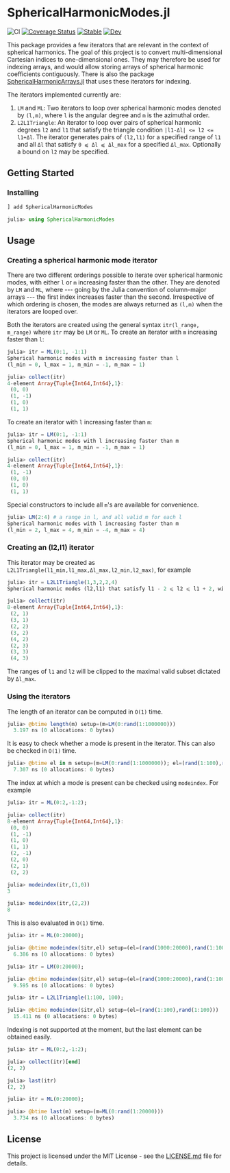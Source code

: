 # SphericalHarmonicModes.jl

![CI](https://github.com/jishnub/SphericalHarmonicModes.jl/workflows/CI/badge.svg?branch=master)
[![Coverage Status](https://coveralls.io/repos/github/jishnub/SphericalHarmonicModes.jl/badge.svg?branch=master)](https://coveralls.io/github/jishnub/SphericalHarmonicModes.jl?branch=master)
[![Stable](https://img.shields.io/badge/docs-stable-blue.svg)](https://jishnub.github.io/SphericalHarmonicModes.jl/stable)
[![Dev](https://img.shields.io/badge/docs-dev-blue.svg)](https://jishnub.github.io/SphericalHarmonicModes.jl/dev)

This package provides a few iterators that are relevant in the context of spherical harmonics. The goal of this project is to convert multi-dimensional Cartesian indices to one-dimensional ones. They may therefore be used for indexing arrays, and would allow storing arrays of spherical harmonic coefficients contiguously. There is also the package [SphericalHarmonicArrays.jl](https://github.com/jishnub/SphericalHarmonicArrays.jl) that uses these iterators for indexing.

The iterators implemented currently are:

1. `LM` and `ML`: Two iterators to loop over spherical harmonic modes denoted by `(l,m)`, where `l` is the angular degree and `m` is the azimuthal order.
2. `L2L1Triangle`: An iterator to loop over pairs of spherical harmonic degrees `l2` and `l1` that satisfy the triangle condition `|l1-Δl| <= l2 <= l1+Δl`. The iterator generates pairs of `(l2,l1)` for a specified range of `l1` and all `Δl` that satisfy `0 ⩽ Δl ⩽ Δl_max` for a specified `Δl_max`. Optionally a bound on `l2` may be specified.

## Getting Started

### Installing

```julia
] add SphericalHarmonicModes

julia> using SphericalHarmonicModes
```
## Usage

### Creating a spherical harmonic mode iterator

There are two different orderings possible to iterate over spherical harmonic modes, with either `l` or `m` increasing faster than the other. They are denoted by `LM` and `ML`, where --- going by the Julia convention of column-major arrays --- the first index increases faster than the second. Irrespective of which ordering is chosen, the modes are always returned as `(l,m)` when the iterators are looped over.

Both the iterators are created using the general syntax `itr(l_range, m_range)` where `itr` may be `LM` or `ML`. To create an iterator with `m` increasing faster than `l`:

```julia
julia> itr = ML(0:1, -1:1)
Spherical harmonic modes with m increasing faster than l
(l_min = 0, l_max = 1, m_min = -1, m_max = 1)

julia> collect(itr)
4-element Array{Tuple{Int64,Int64},1}:
 (0, 0) 
 (1, -1)
 (1, 0) 
 (1, 1)
```

To create an iterator with `l` increasing faster than `m`:

```julia
julia> itr = LM(0:1, -1:1)
Spherical harmonic modes with l increasing faster than m
(l_min = 0, l_max = 1, m_min = -1, m_max = 1)

julia> collect(itr)
4-element Array{Tuple{Int64,Int64},1}:
 (1, -1)
 (0, 0) 
 (1, 0) 
 (1, 1)
 ```

 Special constructors to include all `m`'s are available for convenience.

```julia
julia> LM(2:4) # a range in l, and all valid m for each l
Spherical harmonic modes with l increasing faster than m
(l_min = 2, l_max = 4, m_min = -4, m_max = 4)
```

### Creating an (l2,l1) iterator

This iterator may be created as `L2L1Triangle(l1_min,l1_max,Δl_max,l2_min,l2_max)`, for example

```julia
julia> itr = L2L1Triangle(1,3,2,2,4)
Spherical harmonic modes (l2,l1) that satisfy l1 - 2 ⩽ l2 ⩽ l1 + 2, with 2 ⩽ l2 ⩽ 4 and 1 ⩽ l1 ⩽ 3

julia> collect(itr)
8-element Array{Tuple{Int64,Int64},1}:
 (2, 1)
 (3, 1)
 (2, 2)
 (3, 2)
 (4, 2)
 (2, 3)
 (3, 3)
 (4, 3)
```

The ranges of `l1` and `l2` will be clipped to the maximal valid subset dictated by `Δl_max`.

### Using the iterators

 The length of an iterator can be computed in `O(1)` time.
 
```julia
julia> @btime length(m) setup=(m=LM(0:rand(1:1000000)))
  3.197 ns (0 allocations: 0 bytes)
```

It is easy to check whether a mode is present in the iterator. This can also be checked in `O(1)` time.

```julia
julia> @btime el in m setup=(m=LM(0:rand(1:1000000)); el=(rand(1:100),rand(1:100)))
  7.307 ns (0 allocations: 0 bytes)
```

The index at which a mode is present can be checked using `modeindex`. For example
```julia
julia> itr = ML(0:2,-1:2);

julia> collect(itr)
8-element Array{Tuple{Int64,Int64},1}:
 (0, 0) 
 (1, -1)
 (1, 0) 
 (1, 1) 
 (2, -1)
 (2, 0) 
 (2, 1) 
 (2, 2) 

julia> modeindex(itr,(1,0))
3

julia> modeindex(itr,(2,2))
8
```

This is also evaluated in `O(1)` time.

```julia
julia> itr = ML(0:20000);

julia> @btime modeindex($itr,el) setup=(el=(rand(1000:20000),rand(1:1000)))
  6.386 ns (0 allocations: 0 bytes)

julia> itr = LM(0:20000);

julia> @btime modeindex($itr,el) setup=(el=(rand(1000:20000),rand(1:1000)))
  9.595 ns (0 allocations: 0 bytes)

julia> itr = L2L1Triangle(1:100, 100);

julia> @btime modeindex($itr,el) setup=(el=(rand(1:100),rand(1:100)))
  15.411 ns (0 allocations: 0 bytes)
```

Indexing is not supported at the moment, but the last element can be obtained easily.

```julia
julia> itr = ML(0:2,-1:2);

julia> collect(itr)[end]
(2, 2)

julia> last(itr)
(2, 2)

julia> itr = ML(0:20000);

julia> @btime last(m) setup=(m=ML(0:rand(1:20000)))
  3.734 ns (0 allocations: 0 bytes)
```

## License

This project is licensed under the MIT License - see the [LICENSE.md](https://github.com/jishnub/SphericalHarmonicModes.jl/blob/master/LICENSE) file for details.
